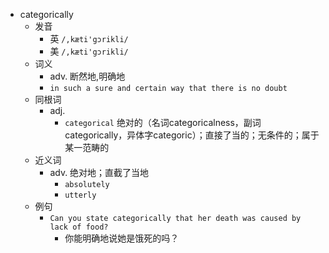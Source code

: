 - categorically
  - 发音
    - 英 `/,kæti'gɔrikli/`
    - 美 `/,kæti'gɔrikli/`
  - 词义
    - adv. 断然地,明确地
    - `in such a sure and certain way that there is no doubt`
  - 同根词
    - adj.
      - `categorical` 绝对的（名词categoricalness，副词categorically，异体字categoric）；直接了当的；无条件的；属于某一范畴的
  - 近义词
    - adv. 绝对地；直截了当地
      - `absolutely`
      - `utterly`
  - 例句
    - `Can you state categorically that her death was caused by lack of food?`
      - 你能明确地说她是饿死的吗？

